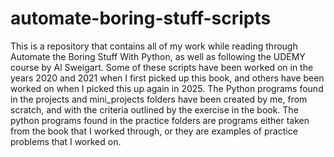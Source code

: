 # automate-boring-stuff-scripts
This is a repository that contains all of my work while reading through Automate the Boring Stuff With Python, as well as following the UDEMY course by Al Sweigart. Some of these scripts have been worked on in the years 2020 and 2021 when I first picked up this book, and others have been worked on when I picked this up again in 2025. The Python programs found in the projects and mini_projects folders have been created by me, from scratch, and with the criteria outlined by the exercise in the book. The python programs found in the practice folders are programs either taken from the book that I worked through, or they are examples of practice problems that I worked on.

